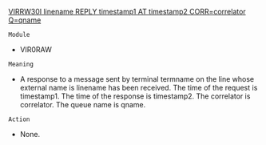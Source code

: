 [VIRRW30I linename REPLY timestamp1 AT timestamp2 CORR=correlator Q=qname](https://virtel.readthedocs.io/en/latest/manuals/virtel/Virtel459MG/messages.html?highlight=VIRRW30I#VIRRW30I)

`Module`
- VIR0RAW

`Meaning`
- A response to a message sent by terminal termname on the line whose external name is linename has been received. The time of the request is timestamp1. The time of the response is timestamp2. The correlator is correlator. The queue name is qname.

`Action`
- None.
